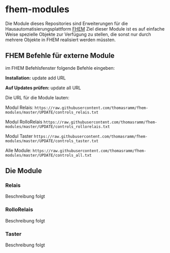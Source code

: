 # fhem-modules

Die Module dieses Repositories sind Erweiterungen für die Hausautomatisierungsplattform [FHEM](http://fhem.de])
Ziel dieser Module ist es auf einfache Weise spezielle Objekte zur Verfügung zu stellen, die sonst nur durch mehrere Objekte in FHEM realisiert werden müssten.

## FHEM Befehle für externe Module
im FHEM Befehlsfenster folgende Befehle eingeben:

**Installation:** update add URL

**Auf Updates prüfen:** update all URL

Die URL für die Module lauten:

Modul Relais: `https://raw.githubusercontent.com/thomasramm/fhem-modules/master/UPDATE/controls_relais.txt`

Modul RolloRelais `https://raw.githubusercontent.com/thomasramm/fhem-modules/master/UPDATE/controls_rollorelais.txt`

Modul Taster `https://raw.githubusercontent.com/thomasramm/fhem-modules/master/UPDATE/controls_taster.txt`

Alle Module: `https://raw.githubusercontent.com/thomasramm/fhem-modules/master/UPDATE/controls_all.txt`


## Die Module

### Relais
Beschreibung folgt

### RolloRelais
Beschreibung folgt

### Taster
Beschreibung folgt

